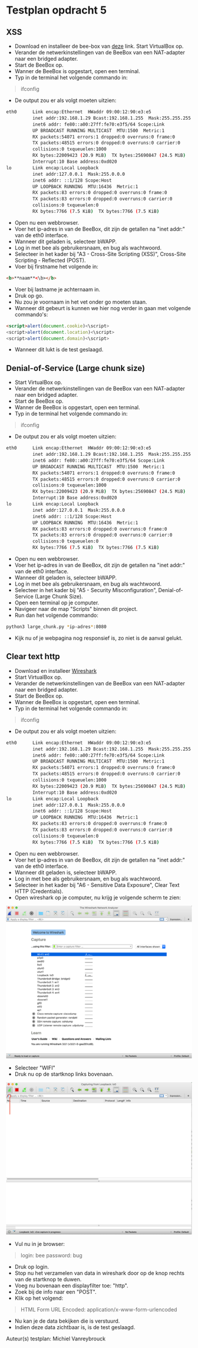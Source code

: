 # Testplan opdracht 5

## XSS

- Download en installeer de bee-box van [deze](https://sourceforge.net/projects/bwapp/files/bee-box/) link.
Start VirtualBox op.
- Verander de netwerkinstellingen van de BeeBox van een NAT-adapter naar een bridged adapter.
- Start de BeeBox op.
- Wanner de BeeBox is opgestart, open een terminal.
- Typ in de terminal het volgende commando in:

> ifconfig

- De output zou er als volgt moeten uitzien:

```bash
eth0      Link encap:Ethernet  HWaddr 09:00:12:90:e3:e5
          inet addr:192.168.1.29 Bcast:192.168.1.255  Mask:255.255.255.0
          inet6 addr: fe80::a00:27ff:fe70:e3f5/64 Scope:Link
          UP BROADCAST RUNNING MULTICAST  MTU:1500  Metric:1
          RX packets:54071 errors:1 dropped:0 overruns:0 frame:0
          TX packets:48515 errors:0 dropped:0 overruns:0 carrier:0
          collisions:0 txqueuelen:1000
          RX bytes:22009423 (20.9 MiB)  TX bytes:25690847 (24.5 MiB)
          Interrupt:10 Base address:0xd020
lo        Link encap:Local Loopback
          inet addr:127.0.0.1  Mask:255.0.0.0
          inet6 addr: ::1/128 Scope:Host
          UP LOOPBACK RUNNING  MTU:16436  Metric:1
          RX packets:83 errors:0 dropped:0 overruns:0 frame:0
          TX packets:83 errors:0 dropped:0 overruns:0 carrier:0
          collisions:0 txqueuelen:0
          RX bytes:7766 (7.5 KiB)  TX bytes:7766 (7.5 KiB)
```

- Open nu een webbrowser.
- Voer het ip-adres in van de BeeBox, dit zijn de getallen na "inet addr:" van de eth0 interface.
- Wanneer dit geladen is, selecteer bWAPP.
- Log in met bee als gebruikersnaam, en bug als wachtwoord.
- Selecteer in het kader bij "A3 - Cross-Site Scripting (XSS)", Cross-Site Scripting - Reflected (POST).
- Voer bij firstname het volgende in:

```html
<b>**naam**<\b></b>
```

- Voer bij lastname je achternaam in.
- Druk op go.
- Nu zou je voornaam in het vet onder go moeten staan.
- Wanneer dit gebeurt is kunnen we hier nog verder in gaan met volgende commando's:

```html
<script>alert(document.cookie)<\script>
<script>alert(document.location)<\script>
<script>alert(document.domain)<\script>
```

- Wanneer dit lukt is de test geslaagd.

## Denial-of-Service (Large chunk size)

- Start VirtualBox op.
- Verander de netwerkinstellingen van de BeeBox van een NAT-adapter naar een bridged adapter.
- Start de BeeBox op.
- Wanner de BeeBox is opgestart, open een terminal.
- Typ in de terminal het volgende commando in:

> ifconfig

- De output zou er als volgt moeten uitzien:

```bash
eth0      Link encap:Ethernet  HWaddr 09:00:12:90:e3:e5
          inet addr:192.168.1.29 Bcast:192.168.1.255  Mask:255.255.255.0
          inet6 addr: fe80::a00:27ff:fe70:e3f5/64 Scope:Link
          UP BROADCAST RUNNING MULTICAST  MTU:1500  Metric:1
          RX packets:54071 errors:1 dropped:0 overruns:0 frame:0
          TX packets:48515 errors:0 dropped:0 overruns:0 carrier:0
          collisions:0 txqueuelen:1000
          RX bytes:22009423 (20.9 MiB)  TX bytes:25690847 (24.5 MiB)
          Interrupt:10 Base address:0xd020
lo        Link encap:Local Loopback
          inet addr:127.0.0.1  Mask:255.0.0.0
          inet6 addr: ::1/128 Scope:Host
          UP LOOPBACK RUNNING  MTU:16436  Metric:1
          RX packets:83 errors:0 dropped:0 overruns:0 frame:0
          TX packets:83 errors:0 dropped:0 overruns:0 carrier:0
          collisions:0 txqueuelen:0
          RX bytes:7766 (7.5 KiB)  TX bytes:7766 (7.5 KiB)
```

- Open nu een webbrowser.
- Voer het ip-adres in van de BeeBox, dit zijn de getallen na "inet addr:" van de eth0 interface.
- Wanneer dit geladen is, selecteer bWAPP.
- Log in met bee als gebruikersnaam, en bug als wachtwoord.
- Selecteer in het kader bij "A5 - Security Misconfiguration", Denial-of-Service (Large Chunk Size).
- Open een terminal op je computer.
- Navigeer naar de map "Scripts" binnen dit project.
- Run dan het volgende commando:

```bash
python3 large_chunk.py *ip-adres*:8080
```

- Kijk nu of je webpagina nog responsief is, zo niet is de aanval gelukt.

## Clear text http

- Download en installeer [Wireshark](https://www.wireshark.org/#download)
- Start VirtualBox op.
- Verander de netwerkinstellingen van de BeeBox van een NAT-adapter naar een bridged adapter.
- Start de BeeBox op.
- Wanner de BeeBox is opgestart, open een terminal.
- Typ in de terminal het volgende commando in:

> ifconfig

- De output zou er als volgt moeten uitzien:

```bash
eth0      Link encap:Ethernet  HWaddr 09:00:12:90:e3:e5
          inet addr:192.168.1.29 Bcast:192.168.1.255  Mask:255.255.255.0
          inet6 addr: fe80::a00:27ff:fe70:e3f5/64 Scope:Link
          UP BROADCAST RUNNING MULTICAST  MTU:1500  Metric:1
          RX packets:54071 errors:1 dropped:0 overruns:0 frame:0
          TX packets:48515 errors:0 dropped:0 overruns:0 carrier:0
          collisions:0 txqueuelen:1000
          RX bytes:22009423 (20.9 MiB)  TX bytes:25690847 (24.5 MiB)
          Interrupt:10 Base address:0xd020
lo        Link encap:Local Loopback
          inet addr:127.0.0.1  Mask:255.0.0.0
          inet6 addr: ::1/128 Scope:Host
          UP LOOPBACK RUNNING  MTU:16436  Metric:1
          RX packets:83 errors:0 dropped:0 overruns:0 frame:0
          TX packets:83 errors:0 dropped:0 overruns:0 carrier:0
          collisions:0 txqueuelen:0
          RX bytes:7766 (7.5 KiB)  TX bytes:7766 (7.5 KiB)
```

- Open nu een webbrowser.
- Voer het ip-adres in van de BeeBox, dit zijn de getallen na "inet addr:" van de eth0 interface.
- Wanneer dit geladen is, selecteer bWAPP.
- Log in met bee als gebruikersnaam, en bug als wachtwoord.
- Selecteer in het kader bij "A6 - Sensitive Data Exposure", Clear Text HTTP (Credentials).
- Open wireshark op je computer, nu krijg je volgende scherm te zien:

![wireshark](../Screenshots/wireshark_begin.png)

- Selecteer "WIFI"
- Druk nu op de startknop links bovenaan.

![wireshark](../Screenshots/wireshark_start.png)

- Vul nu in je browser:

>login: bee
>password: bug

- Druk op login.
- Stop nu het verzamelen van data in wireshark door op de knop rechts van de startknop te duwen.
- Voeg nu bovenaan een displayfilter toe: "http".
- Zoek bij de info naar een "POST".
- Klik op het volgend:

>HTML Form URL Encoded: application/x-www-form-urlencoded

- Nu kan je de data bekijken die is verstuurd.
- Indien deze data zichtbaar is, is de test geslaagd.

Auteur(s) testplan: Michiel Vanreybrouck
